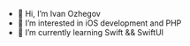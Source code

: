 - 👋 Hi, I’m Ivan Ozhegov
- 👀 I’m interested in iOS development and PHP
- 🌱 I’m currently learning Swift && SwiftUI

<!---
ivanozz/ivanozz is a ✨ special ✨ repository because its `README.md` (this file) appears on your GitHub profile.
You can click the Preview link to take a look at your changes.
--->
